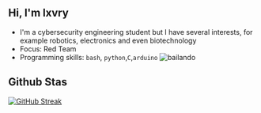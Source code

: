 ## Hi, I'm lxvry

* I'm a cybersecurity engineering student but I have several interests, for example robotics, electronics and even biotechnology               
* Focus: Red Team
* Programming skills: `bash`, `python`,`C`,`arduino`
![bailando](https://media.tenor.com/S61VCO73mOAAAAAj/linux-tux.gif)


## Github Stas

[![GitHub Streak](https://github-readme-streak-stats.herokuapp.com?user=Lxvry&theme=radical&hide_border=true&date_format=j%2Fn%5B%2FY%5D)](https://git.io/streak-stats)

